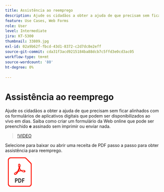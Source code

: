 ```yaml
---
title: Assistência ao reemprego
description: Ajude os cidadãos a obter a ajuda de que precisam sem ficar alinhados com os formulários de aplicativos digitais que podem ser disponibilizados em dias
feature: Use Cases, Web Forms
role: User
level: Intermediate
jira: KT-5300
thumbnail: 33809.jpg
exl-id: 02a9b62f-fbcd-43d1-8372-c2d7dc8e2eff
source-git-commit: cda31f3acd9215184ba88dcb7c5ffd3e0cd3ac05
workflow-type: tm+mt
source-wordcount: '80'
ht-degree: 0%

---
```


# Assistência ao reemprego

Ajude os cidadãos a obter a ajuda de que precisam sem ficar alinhados com os formulários de aplicativos digitais que podem ser disponibilizados ao vivo em dias. Saiba como criar um formulário da Web online que pode ser preenchido **e** assinado sem imprimir ou enviar nada.

>[!VIDEO](https://video.tv.adobe.com/v/33809?quality=12&learn=on&hidetitle=true)

Selecione para baixar ou abrir uma receita de PDF passo a passo para obter assistência para reemprego.

[![Baixar receita PDF](../assets/acrobat_PDF_96.png)](../assets/UseCaseRecipe-EN-CreatingWebForms-Reemployment.pdf)
